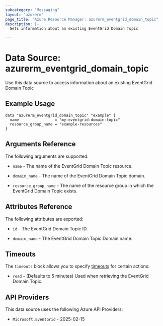 ```yaml
---
subcategory: "Messaging"
layout: "azurerm"
page_title: "Azure Resource Manager: azurerm_eventgrid_domain_topic"
description: |-
  Gets information about an existing EventGrid Domain Topic

---
```


# Data Source: azurerm_eventgrid_domain_topic

Use this data source to access information about an existing EventGrid Domain Topic

## Example Usage

```hcl
data "azurerm_eventgrid_domain_topic" "example" {
  name                = "my-eventgrid-domain-topic"
  resource_group_name = "example-resources"
}
```

## Arguments Reference

The following arguments are supported:

* `name` - The name of the EventGrid Domain Topic resource.

* `domain_name` - The name of the EventGrid Domain Topic domain.

* `resource_group_name` - The name of the resource group in which the EventGrid Domain Topic exists.

## Attributes Reference

The following attributes are exported:

* `id` - The EventGrid Domain Topic ID.

* `domain_name` - The EventGrid Domain Topic Domain name.

## Timeouts

The `timeouts` block allows you to specify [timeouts](https://developer.hashicorp.com/terraform/language/resources/configure#define-operation-timeouts) for certain actions:

* `read` - (Defaults to 5 minutes) Used when retrieving the EventGrid Domain Topic.

## API Providers
<!-- This section is generated, changes will be overwritten -->
This data source uses the following Azure API Providers:

* `Microsoft.EventGrid` - 2025-02-15
